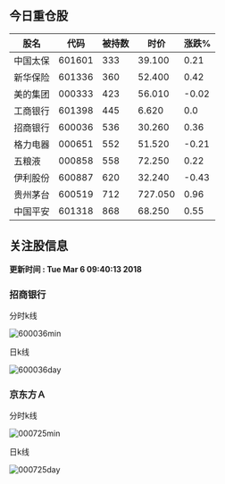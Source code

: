 
## 今日重仓股 

|股名|代码|被持数|时价|涨跌%|
|---|---|---|---|---|
|中国太保|601601|333|39.100|0.21|
|新华保险|601336|360|52.400|0.42|
|美的集团|000333|423|56.010|-0.02|
|工商银行|601398|445|6.620|0.0|
|招商银行|600036|536|30.260|0.36|
|格力电器|000651|552|51.520|-0.21|
|五粮液|000858|558|72.250|0.22|
|伊利股份|600887|620|32.240|-0.43|
|贵州茅台|600519|712|727.050|0.96|
|中国平安|601318|868|68.250|0.55|

## 关注股信息
**更新时间 : Tue Mar  6 09:40:13 2018**
### 招商银行 
分时k线

![600036min](http://image.sinajs.cn/newchart/min/n/sh600036.gif)

日k线

![600036day](http://image.sinajs.cn/newchart/daily/n/sh600036.gif)

### 京东方Ａ 
分时k线

![000725min](http://image.sinajs.cn/newchart/min/n/sz000725.gif)

日k线

![000725day](http://image.sinajs.cn/newchart/daily/n/sz000725.gif)
